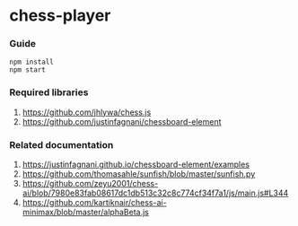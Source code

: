 # chess-player

### Guide
```
npm install
npm start
```


### Required libraries
1. https://github.com/jhlywa/chess.js
2. https://github.com/justinfagnani/chessboard-element


### Related documentation
1. https://justinfagnani.github.io/chessboard-element/examples
2. https://github.com/thomasahle/sunfish/blob/master/sunfish.py
3. https://github.com/zeyu2001/chess-ai/blob/7980e83fab08617dc1db513c32c8c774cf34f7a1/js/main.js#L344
4. https://github.com/kartiknair/chess-ai-minimax/blob/master/alphaBeta.js

